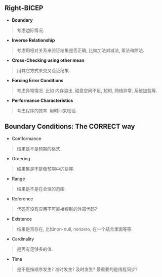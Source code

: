## Right-BICEP

- **Boundary**
> 考虑边际情况.
- **Inverse Relationship**
> 考虑用相对关系来验证结果是否正确, 比如加法对减法, 乘法和除法.
- **Cross-Checking using other mean**
> 用其它方式来交叉验证结果.
- **Forcing Error Conditions**
> 考虑异常情况. 比如 内存溢出, 磁盘空间不足, 超时, 网络异常, 系统加载等.
- **Performance Characteristics**
> 考虑程序的效率. 用时间来检验. 

## Boundary Conditions: The CORRECT way
- Comformance
> 结果是不是预期的格式.
- Ordering
> 结果集是不是像预期中的排序.
- Range
> 结果是不是在合理的范围.
- Reference
> 代码有没有应用不可直接控制的外部代码? 
- Existence
> 结果是否存在, 比如non-null, nonzero, 在一个结合里面等等.
- Cardinality
> 是否有足够多的值.
- Time
> 是不是按顺序发生? 准时发生? 及时发生? 最重要的是线程同步?